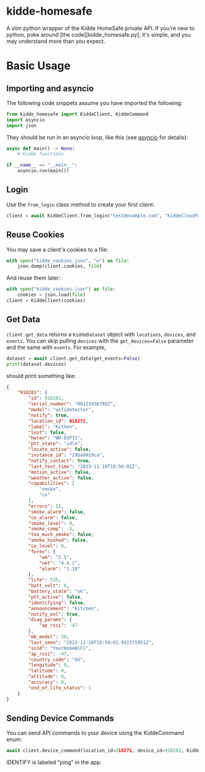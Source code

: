 # kidde-homesafe
A slim python wrapper of the Kidde HomeSafe private API. If you're new to python, poke around [the code][kidde_homesafe.py]; it's simple, and you may understand more than you expect.

# Basic Usage
## Importing and asyncio
The following code snippets assume you have imported the following:
```python
from kidde_homesafe import KiddeClient, KiddeCommand
import asyncio
import json
```
They should be run in an asyncio loop, like this (see [asyncio][asyncio] for details):
```python
async def main() -> None:
    # Kidde functions

if __name__ == "__main__":
    asyncio.run(main())
```
## Login
Use the `from_login` class method to create your first client:
```python
client = await KiddeClient.from_login("test@example.com", "KiddeCloudPassword")
```
## Reuse Cookies
You may save a client's cookies to a file:
```python
with open("kidde_cookies.json", "w") as file:
    json.dump(client.cookies, file)
```
And reuse them later:
```python
with open("kidde_cookies.json") as file:
    cookies = json.load(file)
client = KiddeClient(cookies)
```
## Get Data
`client.get_data` returns a `KiddeDataset` object with `locations`, `devices`, and `events`. You can skip pulling `devices` with the `get_devices=False` parameter and the same with `events`. For example,
```python
dataset = await client.get_data(get_events=False)
print(dataset.devices)
```
should print something like:
```json
{
    "918281": {
        "id": 918281,
        "serial_number": "00123456789Z",
        "model": "wifidetector",
        "notify": true,
        "location_id": 018271,
        "label": "Kithen",
        "lost": false,
        "hwrev": "WD-ESP32",
        "ptt_state": "idle",
        "locate_active": false,
        "instance_id": "29ba9019ca",
        "notify_contact": true,
        "last_test_time": "2023-11-10T18:56:02Z",
        "motion_active": false,
        "weather_active": false,
        "capabilities": [
            "smoke",
            "co"
        ],
        "errors": [],
        "smoke_alarm": false,
        "co_alarm": false,
        "smoke_level": 0,
        "smoke_comp": -5,
        "too_much_smoke": false,
        "smoke_hushed": false,
        "co_level": 0,
        "fwrev": {
            "wm": "2.5",
            "net": "4.4.1",
            "alarm": "1.10"
        },
        "life": 535,
        "batt_volt": 0,
        "battery_state": "ok",
        "ptt_active": false,
        "identifying": false,
        "announcement": "Kitchen",
        "notify_eol": true,
        "diag_params": {
            "ap_rssi": -47
        },
        "mb_model": 39,
        "last_seen": "2023-11-10T18:59:02.932375951Z",
        "ssid": "YourHomeWiFi",
        "ap_rssi": -47,
        "country_code": "US",
        "longitude": 0,
        "latitude": 0,
        "altitude": 0,
        "accuracy": 0,
        "end_of_life_status": 1
    }
}
```
## Sending Device Commands
You can send API commands to your device using the KiddeCommand enum:
```python
await client.device_command(location_id=018271, device_id=918281, KiddeCommand.IDENTIFY)
```
IDENTIFY is labeled "ping" in the app.

[asyncio]: https://docs.python.org/3/library/asyncio.html
